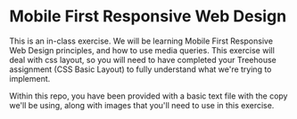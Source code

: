 # Mobile First Responsive Web Design

This is an in-class exercise. We will be learning Mobile First Responsive Web Design principles, and how to use media queries. This exercise will deal with css layout, so you will need to have completed your Treehouse assignment (CSS Basic Layout) to fully understand what we're trying to implement. 

Within this repo, you have been provided with a basic text file with the copy we'll be using, along with images that you'll need to use in this exercise. 
